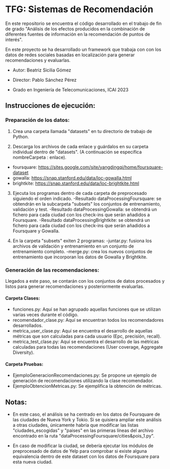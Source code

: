 # TFG: Sistemas de Recomendación
En este repositorio se encuentra el código desarrollado en el trabajo de fin de grado "Análisis de los efectos producidos en la combinación de diferentes fuentes de información en la recomendación de puntos de interés".

En este proyecto se ha desarrollado un framework que trabaja con con los datos de redes sociales basadas en localización para generar recomendaciones y evaluarlas.

- Autor: Beatriz Sicilia Gómez

- Director: Pablo Sánchez Pérez

- Grado en Ingeniería de Telecomunicaciones, ICAI 2023

## Instrucciones de ejecución: 

### Preparación de los datos:
1. Crea una carpeta llamada "datasets" en tu directorio de trabajo de Python.

2. Descarga los archivos de cada enlace y guárdalos en su carpeta individual dentro de "datasets". (A continuación se especifica nombreCarpeta : enlace). 
- foursquare: https://sites.google.com/site/yangdingqi/home/foursquare-dataset
- gowalla: https://snap.stanford.edu/data/loc-gowalla.html
- brightkite: https://snap.stanford.edu/data/loc-brightkite.html

3. Ejecuta los programas dentro de cada carpeta de preprocesado siguiendo el orden indicado.
-Resultado dataProcessingFoursquare: se obtendrán en la subcarpeta "subsets" los conjuntos de entrenamiento, validación y test. 
-Resultado dataProcessingGowalla: se obtendrá un fichero para cada ciudad con los check-ins que serán añadidos a Foursquare. 
-Resultado dataProcessingBrightkite: se obtendrá un fichero para cada ciudad con los check-ins que serán añadidos a Foursquare y Gowalla. 


4. En la carpeta "subsets" exiten 2 programas:
-juntar.py: fusiona los archivos de validación y entrenamiento en un conjunto de entrenamiento completo. 
-merge.py: crea los nuevos conjuntos de entrenamiento que incorporan los datos de Gowalla y Brightkite. 


### Generación de las recomendaciones: 
Llegados a este paso, se contarán con los conjuntos de datos procesados y listos para generar recomendaciones y posteriormente evaluarlas. 

#### Carpeta Clases: 
- funciones.py: Aquí se han agrupado aquellas funciones que se utilizan varias veces durante el código. 
- recomendador_clase.py: Aquí se encuentran todos los recomendadores desarrollados. 
- metrica_user_clase.py: Aquí se encuentra el desarrollo de aquellas métricas que son calculadas para cada usuario (Epc, precisión, recall). 
- metrica_test_clase.py: Aquí se encuentra el desarrollo de las métricas calculadas para todas las recomendaciones (User coverage, Aggregate Diversity). 


#### Carpeta Pruebas: 
- EjemploGeneracionRecomendaciones.py: Se propone un ejemplo de generación de recomendaciones utilizando la clase recomendador.
- EjemploObtencionMetricas.py: Se ejemplifica la obtención de métricas. 



## Notas: 
- En este caso, el análisis se ha centrado en los datos de Foursquare de las ciudades de Nueva York y Tokio. Si se quisiera ampliar este análisis a otras ciudades, únicamente habría que modificar las listas "ciudades_escogidas" y "paises" en las primeras líneas del archivo encontrado en la ruta "dataProcessingFoursquare/cities&pois_1.py". 

- En caso de modificar la ciudad, se debería ejecutar los módulos de preprocesado de datos de Yelp para comprobar si existe alguna equivalencia dentro de este dataset con los datos de Foursquare para esta nueva ciudad. 




